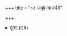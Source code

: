 +++
title = "०३ आयुषे त्वा वर्चसे"

+++
<details><summary>मूलम् (GR)</summary>

आयुषे त्वा वर्चसे त्वा-  
-ओजसे च बलाय च ।  
यथा हिरण्य तेजसा  
विभासासि जनाँ अनु ॥
</details>